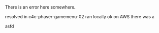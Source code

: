 There is an error here somewhere. 

resolved in c4c-phaser-gamemenu-02
ran locally ok
on AWS there was a 

asfd